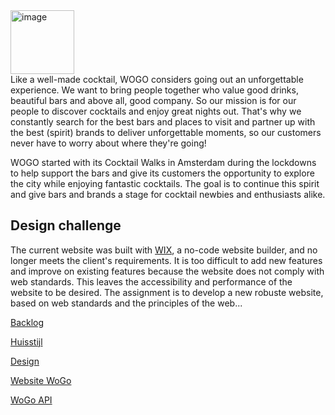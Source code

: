 <img width="102" alt="image" src="https://github.com/fdnd-agency/wogo/assets/1061632/06b93dd8-1cf1-4cbd-952d-293e026faabe">
<br>
Like a well-made cocktail, WOGO considers going out an unforgettable experience. We want to bring people together who value good drinks, beautiful bars and above all, good company. So our mission is for our people to discover cocktails and enjoy great nights out. That's why we constantly search for the best bars and places to visit and partner up with the best (spirit) brands to deliver unforgettable moments, so our customers never have to worry about where they're going!

WOGO started with its Cocktail Walks in Amsterdam during the lockdowns to help support the bars and give its customers the opportunity to explore the city while enjoying fantastic cocktails. The goal is to continue this spirit and give bars and brands a stage for cocktail newbies and enthusiasts alike. 

## Design challenge
The current website was built with [WIX](https://www.wix.com/), a no-code website builder, and no longer meets the client's requirements. It is too difficult to add new features and improve on existing features because the website does not comply with web standards. This leaves the accessibility and performance of the website to be desired. The assignment is to develop a new robuste website, based on web standards and the principles of the web...

[Backlog](https://github.com/orgs/fdnd-agency/projects/29/views/1)

[Huisstijl]()  

[Design]()  

[Website WoGo](https://www.wogoamsterdam.com)

[WoGo API]()
